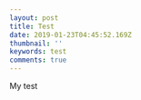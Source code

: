```yaml
---
layout: post
title: Test
date: 2019-01-23T04:45:52.169Z
thumbnail: ''
keywords: test
comments: true
---
```

My test
